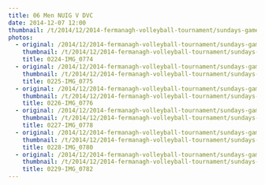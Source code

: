```yaml
---
title: 06 Men NUIG V DVC
date: 2014-12-07 12:00
thumbnail: /t/2014/12/2014-fermanagh-volleyball-tournament/sundays-games/06-men-NUIG-V-DVC/0224-img_0774.jpg
photos:
  - original: /2014/12/2014-fermanagh-volleyball-tournament/sundays-games/06-men-NUIG-V-DVC/0224-img_0774.jpg
    thumbnail: /t/2014/12/2014-fermanagh-volleyball-tournament/sundays-games/06-men-NUIG-V-DVC/0224-img_0774.jpg
    title: 0224-IMG_0774
  - original: /2014/12/2014-fermanagh-volleyball-tournament/sundays-games/06-men-NUIG-V-DVC/0225-img_0775.jpg
    thumbnail: /t/2014/12/2014-fermanagh-volleyball-tournament/sundays-games/06-men-NUIG-V-DVC/0225-img_0775.jpg
    title: 0225-IMG_0775
  - original: /2014/12/2014-fermanagh-volleyball-tournament/sundays-games/06-men-NUIG-V-DVC/0226-img_0776.jpg
    thumbnail: /t/2014/12/2014-fermanagh-volleyball-tournament/sundays-games/06-men-NUIG-V-DVC/0226-img_0776.jpg
    title: 0226-IMG_0776
  - original: /2014/12/2014-fermanagh-volleyball-tournament/sundays-games/06-men-NUIG-V-DVC/0227-img_0778.jpg
    thumbnail: /t/2014/12/2014-fermanagh-volleyball-tournament/sundays-games/06-men-NUIG-V-DVC/0227-img_0778.jpg
    title: 0227-IMG_0778
  - original: /2014/12/2014-fermanagh-volleyball-tournament/sundays-games/06-men-NUIG-V-DVC/0228-img_0780.jpg
    thumbnail: /t/2014/12/2014-fermanagh-volleyball-tournament/sundays-games/06-men-NUIG-V-DVC/0228-img_0780.jpg
    title: 0228-IMG_0780
  - original: /2014/12/2014-fermanagh-volleyball-tournament/sundays-games/06-men-NUIG-V-DVC/0229-img_0782.jpg
    thumbnail: /t/2014/12/2014-fermanagh-volleyball-tournament/sundays-games/06-men-NUIG-V-DVC/0229-img_0782.jpg
    title: 0229-IMG_0782
---
```

